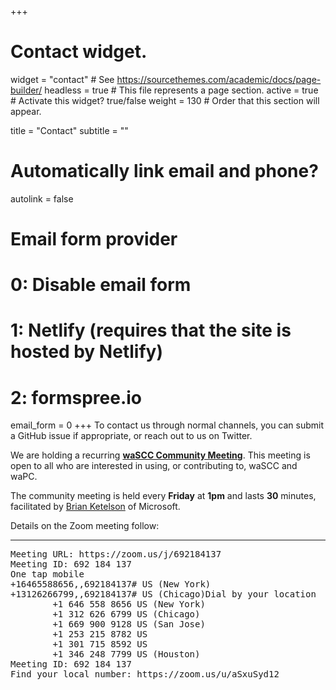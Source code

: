 +++
# Contact widget.
widget = "contact"  # See https://sourcethemes.com/academic/docs/page-builder/
headless = true  # This file represents a page section.
active = true  # Activate this widget? true/false
weight = 130  # Order that this section will appear.

title = "Contact"
subtitle = ""

# Automatically link email and phone?
autolink = false

# Email form provider
#   0: Disable email form
#   1: Netlify (requires that the site is hosted by Netlify)
#   2: formspree.io
email_form = 0
+++
To contact us through normal channels, you can submit a GitHub issue if appropriate, or reach out to us on Twitter.

We are holding a recurring **[waSCC Community Meeting](https://zoom.us/j/692184137)**. This meeting
is open to all who are interested in using, or contributing to, waSCC and waPC.

The community meeting is held every **Friday** at **1pm** and lasts **30** minutes, facilitated by
[Brian Ketelson](https://twitter.com/kbetelsen) of Microsoft.

Details on the Zoom meeting follow:
<hr/>
<pre>
Meeting URL: https://zoom.us/j/692184137
Meeting ID: 692 184 137
One tap mobile
+16465588656,,692184137# US (New York)
+13126266799,,692184137# US (Chicago)Dial by your location
        +1 646 558 8656 US (New York)
        +1 312 626 6799 US (Chicago)
        +1 669 900 9128 US (San Jose)
        +1 253 215 8782 US
        +1 301 715 8592 US
        +1 346 248 7799 US (Houston)
Meeting ID: 692 184 137
Find your local number: https://zoom.us/u/aSxuSyd12
</pre>


